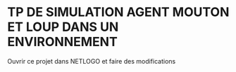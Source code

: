 # TP DE SIMULATION AGENT MOUTON ET LOUP DANS UN ENVIRONNEMENT

Ouvrir ce projet dans NETLOGO et faire des modifications
